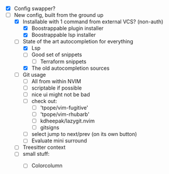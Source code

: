 - [x] Config swapper?
- [ ] New config, built from the ground up
    - [x] Installable with 1 command from external VCS? (non-auth)
        - [x] Boostrappable plugin installer
        - [x] Boostrappable lsp installer
    - [ ] State of the art autocompletion for everything
        - [x] Lsp
        - [ ] Good set of snippets
            - [ ] Terraform snippets
        - [x] The old autocompletion sources
    - [ ] Git usage
        - [ ] All from within NVIM
        - [ ] scriptable if possible
        - [ ] nice ui might not be bad
        - [ ] check out:
            - [ ] 'tpope/vim-fugitive'
            - [ ] 'tpope/vim-rhubarb'
            - [ ] kdheepak/lazygit.nvim
            - [ ] gitsigns
        - [ ] select jump to next/prev (on its own button)
        - [ ] Evaluate mini surround
    - [ ] Treesitter context
    - [ ] small stuff:
        - [ ] Colorcolumn

